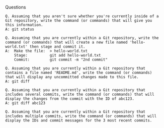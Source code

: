 Questions

    Q. Assuming that you aren't sure whether you're currently inside of a Git repository, write the command (or commands) that will give you this information.
    A: git status

    Q. Assuming that you are currently within a Git repository, write the command (or commands) that will create a new file named 'hello-world.txt' then stage and commit it.
    A:  Make the file:  > hello-world.txt
    	Stage: 			git add hello-world.txt
    	Commit:			git commit -m "2nd commit"

    Q. Assuming that you are currently within a Git repository that contains a file named 'README.md', write the command (or commands) that will display any uncommitted changes made to this file.
    A: git diff 

    Q. Assuming that you are currently within a Git repository that includes several commits, write the command (or commands) that will display the changes from the commit with the ID of abc123.
    A: git diff abc123

    Q. Assuming that you are currently within a Git repository that includes multiple commits, write the command (or commands) that will display the IDs and commit messages for the 3 most recent commits.
